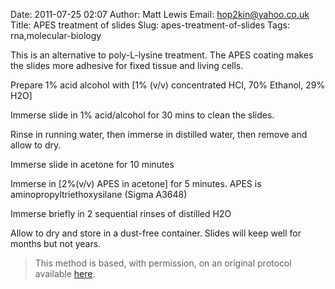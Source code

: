 Date: 2011-07-25 02:07
Author: Matt Lewis
Email: hop2kin@yahoo.co.uk
Title: APES treatment of slides
Slug: apes-treatment-of-slides
Tags: rna,molecular-biology

This is an alternative to poly-L-lysine treatment. The APES coating makes the slides more adhesive for fixed tissue and living cells. 









Prepare 1% acid alcohol with [1% (v/v) concentrated HCl, 70% Ethanol, 29% H2O]



Immerse slide in 1% acid/alcohol for 30 mins to clean the slides.



Rinse in running water, then immerse in distilled water, then remove and allow to dry.



Immerse slide in acetone for 10 minutes 



Immerse in [2%(v/v) APES in acetone] for 5 minutes. APES is aminopropyltriethoxysilane (Sigma A3648) 



Immerse briefly in 2 sequential rinses of distilled H2O 



Allow to dry and store in a dust-free container. Slides will keep well for months but not years.







>This method is based, with permission, on an original protocol available [here](http://methodbook.net/probes/insitu.html).


